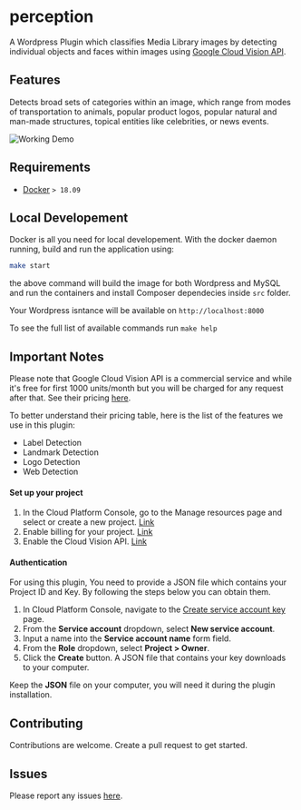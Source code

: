 # perception

A Wordpress Plugin which classifies Media Library images by detecting individual objects and faces within images using [Google Cloud Vision API](https://cloud.google.com/vision/).

## Features

Detects broad sets of categories within an image, which range from modes of transportation to animals, popular product logos, popular natural and man-made structures, topical entities like celebrities, or news events.

![Working Demo](https://i.imgur.com/KGVPQRQ.gif)

## Requirements

* [Docker](https://www.docker.com) `> 18.09`

## Local Developement

Docker is all you need for local developement. With the docker daemon running, build and run the application using:
```sh
make start
```
the above command will build the image for both Wordpress and MySQL and run the containers and install Composer dependecies inside `src` folder.

Your Wordpress isntance will be available on `http://localhost:8000`

To see the full list of available commands run `make help`

## Important Notes

Please note that Google Cloud Vision API is a commercial service and while it's free for first 1000 units/month but you will be charged for any request after that. See their pricing [here](https://cloud.google.com/vision/pricing#prices).

To better understand their pricing table, here is the list of the features we use in this plugin:

* Label Detection
* Landmark Detection
* Logo Detection
* Web Detection 


#### Set up your project

1. In the Cloud Platform Console, go to the Manage resources page and select or create a new project. [Link](https://console.cloud.google.com/cloud-resource-manager?_ga=2.235186115.-332948699.1509126047&_gac=1.39977494.1509552978.EAIaIQobChMI5dSY1eGd1wIVS7nACh2HWwFvEAAYASAAEgKdJfD_BwE)
2. Enable billing for your project. [Link](https://support.google.com/cloud/answer/6293499#enable-billing)
3. Enable the Cloud Vision API. [Link](https://console.cloud.google.com/flows/enableapi?apiid=vision.googleapis.com&redirect=https://console.cloud.google.com&_ga=2.235186115.-332948699.1509126047&_gac=1.39977494.1509552978.EAIaIQobChMI5dSY1eGd1wIVS7nACh2HWwFvEAAYASAAEgKdJfD_BwE)

#### Authentication

For using this plugin, You need to provide a JSON file which contains your Project ID and Key. By following the steps below you can obtain them.

1. In Cloud Platform Console, navigate to the [Create service account key](https://console.cloud.google.com/apis/credentials/serviceaccountkey) page.
2. From the **Service account** dropdown, select **New service account**.
3. Input a name into the **Service account name** form field.
4. From the **Role** dropdown, select **Project > Owner**.
5. Click the **Create** button. A JSON file that contains your key downloads to your computer.


Keep the **JSON** file on your computer, you will need it during the plugin installation.


## Contributing

Contributions are welcome. Create a pull request to get started.

## Issues

Please report any issues [here](https://github.com/amirandalibi/perception/issues).
